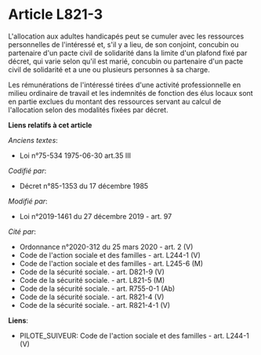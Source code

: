 # Article L821-3

L'allocation aux adultes handicapés peut se cumuler avec les ressources personnelles de l'intéressé et, s'il y a lieu, de son
conjoint, concubin ou partenaire d'un pacte civil de solidarité dans la limite d'un plafond fixé par décret, qui varie selon
qu'il est marié, concubin ou partenaire d'un pacte civil de solidarité et a une ou plusieurs personnes à sa charge.

Les rémunérations de l'intéressé tirées d'une activité professionnelle en milieu ordinaire de travail et les indemnités de
fonction des élus locaux sont en partie exclues du montant des ressources servant au calcul de l'allocation selon des
modalités fixées par décret.

**Liens relatifs à cet article**

_Anciens textes_:

  - Loi n°75-534 1975-06-30 art.35 III

_Codifié par_:

  - Décret n°85-1353 du 17 décembre 1985

_Modifié par_:

  - Loi n°2019-1461 du 27 décembre 2019 - art. 97

_Cité par_:

  - Ordonnance n°2020-312 du 25 mars 2020 - art. 2 (V)
  - Code de l'action sociale et des familles - art. L244-1 (V)
  - Code de l'action sociale et des familles - art. L245-6 (M)
  - Code de la sécurité sociale. - art. D821-9 (V)
  - Code de la sécurité sociale. - art. L821-5 (M)
  - Code de la sécurité sociale. - art. R755-0-1 (Ab)
  - Code de la sécurité sociale. - art. R821-4 (V)
  - Code de la sécurité sociale. - art. R821-4-1 (V)

**Liens**:

  - PILOTE_SUIVEUR: Code de l'action sociale et des familles - art. L244-1 (V)
